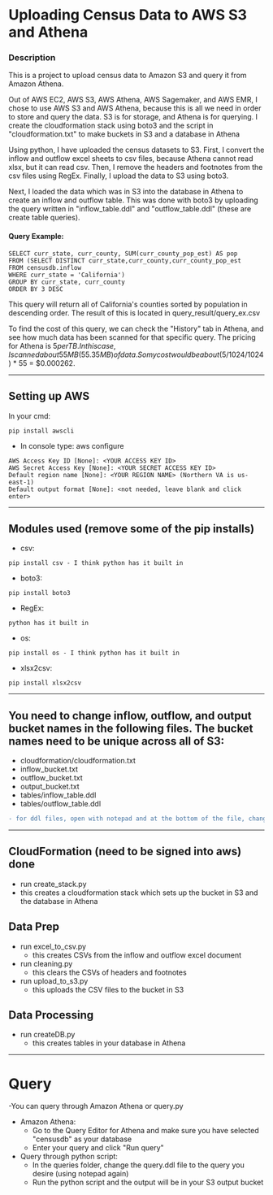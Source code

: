 # Uploading Census Data to AWS S3 and Athena

### Description
This is a project to upload census data to Amazon S3 and query it from Amazon Athena.   

Out of AWS EC2, AWS S3, AWS Athena, AWS Sagemaker, and AWS EMR, I chose to use AWS S3 and AWS Athena, because this is all we need in order to store and query the data. S3 is for storage, and Athena is for querying. I create the cloudformation stack using boto3 and the script in "cloudformation.txt" to make buckets in S3 and a database in Athena  

Using python, I have uploaded the census datasets to S3. First, I convert the inflow and outflow excel sheets to csv files, because Athena cannot read xlsx, but it can read csv. Then, I remove the headers and footnotes from the csv files using RegEx. Finally, I upload the data to S3 using boto3.  

Next, I loaded the data which was in S3 into the database in Athena to create an inflow and outflow table. This was done with boto3 by uploading the query written in "inflow_table.ddl" and "outflow_table.ddl" (these are create table queries).

#### Query Example:
```
SELECT curr_state, curr_county, SUM(curr_county_pop_est) AS pop
FROM (SELECT DISTINCT curr_state,curr_county,curr_county_pop_est
FROM censusdb.inflow
WHERE curr_state = 'California')
GROUP BY curr_state, curr_county
ORDER BY 3 DESC
```
This query will return all of California's counties sorted by population in descending order. The result of this is located in query_result/query_ex.csv



To find the cost of this query, we can check the "History" tab in Athena, and see how much data has been scanned for that specific query. The pricing for Athena is $5 per TB. In this case, I scanned about 55 MB (55.35 MB) of data. So my cost would be about ($5/1024/1024) * 55 = $0.000262.

---



## Setting up AWS
In your cmd:
```
pip install awscli
```
* In console  type: aws configure  
```
AWS Access Key ID [None]: <YOUR ACCESS KEY ID>
AWS Secret Access Key [None]: <YOUR SECRET ACCESS KEY ID>
Default region name [None]: <YOUR REGION NAME> (Northern VA is us-east-1)
Default output format [None]: <not needed, leave blank and click enter>
```
---

   Modules used (remove some of the pip installs)
---
  * csv:
  ```
  pip install csv - I think python has it built in
  ```  
  * boto3:
  ```
  pip install boto3
  ```
  * RegEx:
   ```
   python has it built in
   ```
  * os:
  ```
  pip install os - I think python has it built in
  ```
  * xlsx2csv:
  ```
  pip install xlsx2csv
  ```

---
## You need to change inflow, outflow, and output bucket names in the following files. The bucket names need to be unique across all of S3:

  - cloudformation/cloudformation.txt
  - inflow_bucket.txt
  - outflow_bucket.txt
  - output_bucket.txt
  - tables/inflow_table.ddl
  - tables/outflow_table.ddl

  ```diff
  - for ddl files, open with notepad and at the bottom of the file, change __LOCATION 's3://census-inflow-data/'__ to __LOCATION 's3://<YOUR_BUCKET_NAME>/'__
  ```

---
## CloudFormation (need to be signed into aws) done
  - run create_stack.py
  - this creates a cloudformation stack which sets up the bucket in S3 and the database in Athena

## Data Prep
  - run excel_to_csv.py
    - this creates CSVs from the inflow and outflow excel document
  - run cleaning.py
    - this clears the CSVs of headers and footnotes
  - run upload_to_s3.py
    - this uploads the CSV files to the bucket in S3

## Data Processing
  - run createDB.py
    - this creates tables in your database in Athena

---

# Query

  -You can query through Amazon Athena or query.py

  - Amazon Athena:
    - Go to the Query Editor for Athena and make sure you have selected "censusdb" as your database
    - Enter your query and click "Run query"
  - Query through python script:
    - In the queries folder, change the query.ddl file to the query you desire (using notepad again)
    - Run the python script and the output will be in your S3 output bucket
